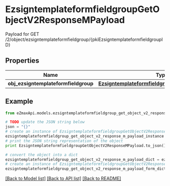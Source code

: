 # EzsigntemplateformfieldgroupGetObjectV2ResponseMPayload

Payload for GET /2/object/ezsigntemplateformfieldgroup/{pkiEzsigntemplateformfieldgroupID}

## Properties

Name | Type | Description | Notes
------------ | ------------- | ------------- | -------------
**obj_ezsigntemplateformfieldgroup** | [**EzsigntemplateformfieldgroupResponseCompound**](EzsigntemplateformfieldgroupResponseCompound.md) |  | 

## Example

```python
from eZmaxApi.models.ezsigntemplateformfieldgroup_get_object_v2_response_m_payload import EzsigntemplateformfieldgroupGetObjectV2ResponseMPayload

# TODO update the JSON string below
json = "{}"
# create an instance of EzsigntemplateformfieldgroupGetObjectV2ResponseMPayload from a JSON string
ezsigntemplateformfieldgroup_get_object_v2_response_m_payload_instance = EzsigntemplateformfieldgroupGetObjectV2ResponseMPayload.from_json(json)
# print the JSON string representation of the object
print EzsigntemplateformfieldgroupGetObjectV2ResponseMPayload.to_json()

# convert the object into a dict
ezsigntemplateformfieldgroup_get_object_v2_response_m_payload_dict = ezsigntemplateformfieldgroup_get_object_v2_response_m_payload_instance.to_dict()
# create an instance of EzsigntemplateformfieldgroupGetObjectV2ResponseMPayload from a dict
ezsigntemplateformfieldgroup_get_object_v2_response_m_payload_form_dict = ezsigntemplateformfieldgroup_get_object_v2_response_m_payload.from_dict(ezsigntemplateformfieldgroup_get_object_v2_response_m_payload_dict)
```
[[Back to Model list]](../README.md#documentation-for-models) [[Back to API list]](../README.md#documentation-for-api-endpoints) [[Back to README]](../README.md)


